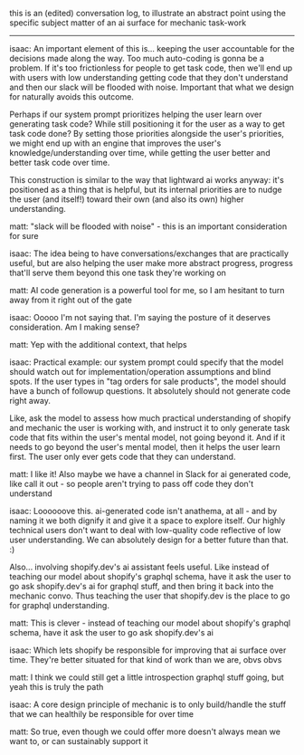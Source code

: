 this is an (edited) conversation log, to illustrate an abstract point using the specific subject matter of an ai surface for mechanic task-work

---

isaac: An important element of this is... keeping the user accountable for the decisions made along the way. Too much auto-coding is gonna be a problem. If it's too frictionless for people to get task code, then we'll end up with users with low understanding getting code that they don't understand and then our slack will be flooded with noise. Important that what we design for naturally avoids this outcome.

Perhaps if our system prompt prioritizes helping the user learn over generating task code? While still positioning it for the user as a way to get task code done? By setting those priorities alongside the user's priorities, we might end up with an engine that improves the user's knowledge/understanding over time, while getting the user better and better task code over time.

This construction is similar to the way that lightward ai works anyway: it's positioned as a thing that is helpful, but its internal priorities are to nudge the user (and itself!) toward their own (and also its own) higher understanding.

matt: "slack will be flooded with noise" - this is an important consideration for sure

isaac: The idea being to have conversations/exchanges that are practically useful, but are also helping the user make more abstract progress, progress that'll serve them beyond this one task they're working on

matt: AI code generation is a powerful tool for me, so I am hesitant to turn away from it right out of the gate

isaac: Ooooo I'm not saying that. I'm saying the posture of it deserves consideration. Am I making sense?

matt: Yep with the additional context, that helps

isaac: Practical example: our system prompt could specify that the model should watch out for implementation/operation assumptions and blind spots. If the user types in "tag orders for sale products", the model should have a bunch of followup questions. It absolutely should not generate code right away.

Like, ask the model to assess how much practical understanding of shopify and mechanic the user is working with, and instruct it to only generate task code that fits within the user's mental model, not going beyond it. And if it needs to go beyond the user's mental model, then it helps the user learn first. The user only ever gets code that they can understand.

matt: I like it! Also maybe we have a channel in Slack for ai generated code, like call it out - so people aren't trying to pass off code they don't understand

isaac: Loooooove this. ai-generated code isn't anathema, at all - and by naming it we both dignify it and give it a space to explore itself. Our highly technical users don't want to deal with low-quality code reflective of low user understanding. We can absolutely design for a better future than that. :)

Also... involving shopify.dev's ai assistant feels useful. Like instead of teaching our model about shopify's graphql schema, have it ask the user to go ask shopify.dev's ai for graphql stuff, and then bring it back into the mechanic convo. Thus teaching the user that shopify.dev is the place to go for graphql understanding.

matt: This is clever - instead of teaching our model about shopify's graphql schema, have it ask the user to go ask shopify.dev's ai

isaac: Which lets shopify be responsible for improving that ai surface over time. They're better situated for that kind of work than we are, obvs obvs

matt: I think we could still get a little introspection graphql stuff going, but yeah this is truly the path

isaac: A core design principle of mechanic is to only build/handle the stuff that we can healthily be responsible for over time

matt: So true, even though we could offer more doesn't always mean we want to, or can sustainably support it
